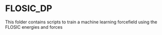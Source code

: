 # FLOSIC_DP
This folder contains scripts to train a machine learning forcefield using the FLOSIC energies and forces
